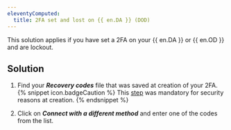 ```yaml
---
eleventyComputed:
  title: 2FA set and lost on {{ en.DA }} (DOD)
---
```

This solution applies if you have set a 2FA on your {{ en.DA }} or {{ en.OD }} and are lockout.
## Solution
1. Find your ***Recovery codes*** file that was saved at creation of your 2FA.  
{% snippet icon.badgeCaution %}
This [step](/cloud/sign-in-security/two-step-verification/#recovery-codes) was mandatory for security reasons at creation.
{% endsnippet %}  

2. Click on ***Connect with a different method*** and enter one of the codes from the list.
